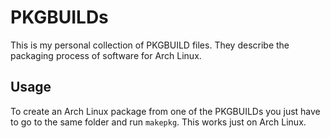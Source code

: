 

# PKGBUILDs

This is my personal collection of PKGBUILD files. They describe the packaging process of software for Arch Linux.


## Usage

To create an Arch Linux package from one of the PKGBUILDs you just have to go to the same folder and run ```makepkg```. This works just on Arch Linux.

